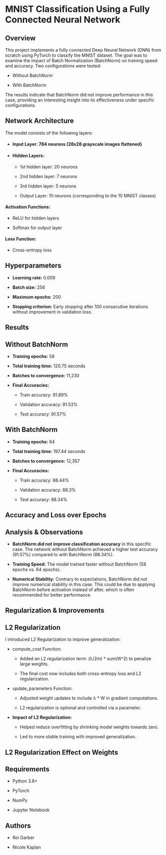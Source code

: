 
# MNIST Classification Using a Fully Connected Neural Network


## Overview

This project implements a fully connected Deep Neural Network (DNN) from scratch using PyTorch to classify the MNIST dataset. The goal was to examine the impact of Batch Normalization (BatchNorm) on training speed and accuracy. Two configurations were tested:

- Without BatchNorm

- With BatchNorm

The results indicate that BatchNorm did not improve performance in this case, providing an interesting insight into its effectiveness under specific configurations.
## Network Architecture

The model consists of the following layers:

- #### Input Layer: 784 neurons (28x28 grayscale images flattened)

- #### Hidden Layers:

    - 1st hidden layer: 20 neurons

    - 2nd hidden layer: 7 neurons

    - 3rd hidden layer: 5 neurons

    - Output Layer: 10 neurons (corresponding to the 10 MNIST classes)

#### Activation Functions:

- ReLU for hidden layers

- Softmax for output layer

#### Loss Function:

- Cross-entropy loss
## Hyperparameters

- **Learning rate:** 0.009

- **Batch size:** 256

- **Maximum epochs:** 200

- **Stopping criterion:** Early stopping after 100 consecutive iterations without improvement in validation loss.
## Results

## Without BatchNorm
- **Training epochs:** 58

- **Total training time:** 120.75 seconds

- **Batches to convergence:** 11,230

- **Final Accuracies:**

    - Train accuracy: 91.89%

    - Validation accuracy: 91.53%

    - Test accuracy: 91.57%

## With BatchNorm
- **Training epochs:** 64

- **Total training time:** 197.44 seconds

- **Batches to convergence:** 12,357

- **Final Accuracies:** 

    - Train accuracy: 88.44%

    - Validation accuracy: 88.3%

    - Test accuracy: 88.34%


## Accuracy and Loss over Epochs
## Analysis & Observations

- **BatchNorm did not improve classification accuracy** in this specific case. The network without BatchNorm achieved a higher test accuracy (91.57%) compared to with BatchNorm (88.34%).

- **Training Speed:** The model trained faster without BatchNorm (58 epochs vs. 64 epochs).

- **Numerical Stability:** Contrary to expectations, BatchNorm did not improve numerical stability in this case. This could be due to applying BatchNorm before activation instead of after, which is often recommended for better performance.
## Regularization & Improvements

## L2 Regularization

I introduced L2 Regularization to improve generalization:

- compute_cost Function:

    - Added an L2 regularization term: (λ/2m) * sum(W^2) to penalize large weights.

    - The final cost now includes both cross-entropy loss and L2 regularization.

- update_parameters Function:

    - Adjusted weight updates to include λ * W in gradient computations.

    - L2 regularization is optional and controlled via a parameter.

- **Impact of L2 Regularization:**

    - Helped reduce overfitting by shrinking model weights towards zero.

    - Led to more stable training with improved generalization.
## L2 Regularization Effect on Weights
## Requirements

- Python 3.8+

- PyTorch

- NumPy

- Jupyter Notebook
## Authors

- Roi Garber

- Nicole Kaplan